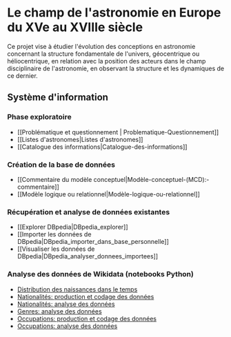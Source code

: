 # Le champ de l'astronomie en Europe du XVe au XVIIIe siècle


Ce projet vise à étudier l'évolution des conceptions en astronomie concernant la structure fondamentale de l'univers, géocentrique ou héliocentrique, en relation avec la position des acteurs dans le champ disciplinaire de l'astronomie, en observant la structure et les dynamiques de ce dernier.


## Système d'information


###  Phase exploratoire


* [[Problématique et questionnement | Problematique-Questionnement]] 
* [[Listes d'astronomes|Listes d'astronomes]]
*  [[Catalogue des informations|Catalogue-des-informations]]

### Création de la base de données

*  [[Commentaire du modèle conceptuel|Modèle-conceptuel-(MCD):-commentaire]]
*  [[Modèle logique ou relationnel|Modèle-logique-ou-relationnel]]

### Récupération et analyse de données existantes

* [[Explorer DBpedia|DBpedia_explorer]]
* [[Importer les données de DBpedia|DBpedia_importer_dans_base_personnelle]]
* [[Visualiser les données de DBpedia|DBpedia_analyser_donnees_importees]]


### Analyse des données de Wikidata (notebooks Python)
* [Distribution des naissances dans le temps](https://github.com/Sciences-historiques-numeriques/astronomers/blob/main/notebooks_jupyter/wikidata_exploration/wdt_distribution_naissances.ipynb)
* [Nationalités: production et codage des données](https://github.com/Sciences-historiques-numeriques/astronomers/blob/main/notebooks_jupyter/wikidata_exploration/wdt_nationalite_production.ipynb)
* [Nationalités: analyse des données](https://github.com/Sciences-historiques-numeriques/astronomers/blob/main/notebooks_jupyter/wikidata_exploration/wdt_nationalite_analyse.ipynb)
* [Genres: analyse des données](https://github.com/Sciences-historiques-numeriques/astronomers/blob/main/notebooks_jupyter/wikidata_exploration/wdt_genre_analyse.ipynb)
* [Occupations: production et codage des données](https://github.com/Sciences-historiques-numeriques/astronomers/blob/main/notebooks_jupyter/wikidata_exploration/wdt_occupations_production.ipynb)
* [Occupations: analyse des données](https://github.com/Sciences-historiques-numeriques/astronomers/blob/main/notebooks_jupyter/wikidata_exploration/wdt_occupations_analyse.ipynb)
 